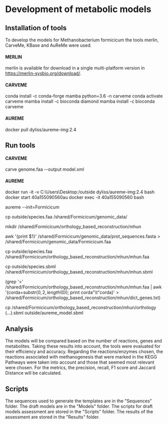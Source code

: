 # Development of metabolic models

## Installation of tools

To develop the models for Methanobacterium formicicum the tools merlin, CarveMe, KBase and AuReMe were used. 

#### MERLIN
merlin is available for download in a single multi-platform version in https://merlin-sysbio.org/download/.

#### CARVEME
conda install -c conda-forge mamba python=3.6 -n carveme
conda activate carveme
mamba install -c bioconda diamond
mamba install -c bioconda carveme

#### AUREME
docker pull dyliss/aureme-img:2.4

## Run tools

#### CARVEME
carve genome.faa --output model.xml

#### AUREME
docker run -it -v C:\Users\Desktop:/outside dyliss/aureme-img:2.4 bash
docker start 40a155090560au
docker exec -it 40a155090560 bash

aureme --init=Formicicum

cp outside/species.faa /shared/Formicicum/genomic_data/

mkdir /shared/Formicicum/orthology_based_reconstruction/mhun

awk '{print $1}' /shared/Formicicum/genomic_data/prot_sequences.fasta > /shared/Formicicum/genomic_data/Formicicum.faa

cp outside/species.faa /shared/Formicicum/orthology_based_reconstruction/mhun/mhun.faa

cp outside/species.sbml /shared/Formicicum/orthology_based_reconstruction/mhun/mhun.sbml

(grep '>' /shared/Formicicum/orthology_based_reconstruction/mhun/mhun.faa | awk '{corda=substr($0, 2, length($0)); print corda"\t"corda}' > /shared/Formicicum/orthology_based_reconstruction/mhun/dict_genes.txt)

cp /shared/Formicicum/orthology_based_reconstruction/mhun/orthology (...).sbml outside/aureme_model.sbml

## Analysis

The models will be compared based on the number of reactions, genes and metabolites. Taking these results into account, the tools were evaluated for their efficiency and accuracy.
Regarding the reactions/enzymes chosen, the reactions associated with methanogenesis that were marked in the KEGG Pathways were taken into account and those that seemed most relevant were chosen. 
For the metrics, the precision, recall, F1 score and Jaccard Distance will be calculated. 

## Scripts
The sequences used to generate the templates are in the "Sequences" folder.
The draft models are in the "Models" folder.
The scripts for draft models assessment are stored in the "Scripts" folder.
The results of the assessment are stored in the "Results" folder.
